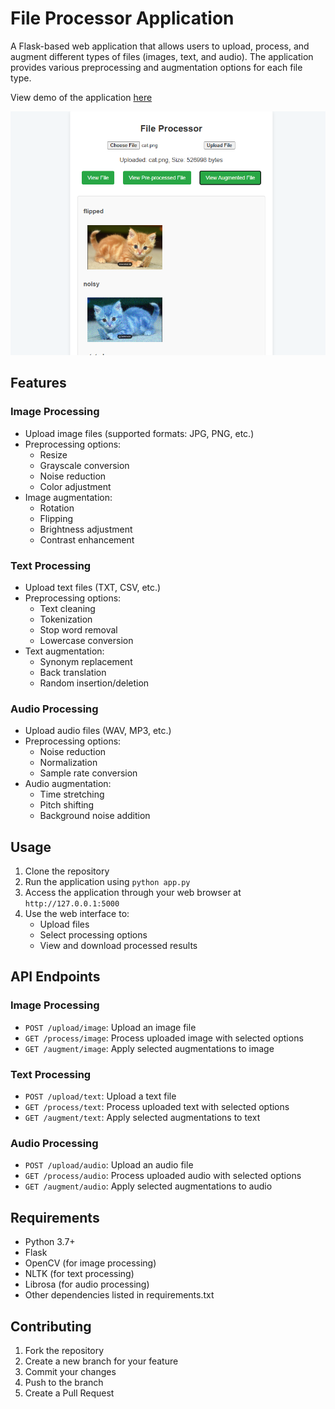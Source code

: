 # File Processor Application

A Flask-based web application that allows users to upload, process, and augment different types of files (images, text, and audio). The application provides various preprocessing and augmentation options for each file type.

View demo of the application [here](https://www.youtube.com/watch?v=j0QQ1QIGhco)

![alt text](image.png)

## Features

### Image Processing
- Upload image files (supported formats: JPG, PNG, etc.)
- Preprocessing options:
  - Resize
  - Grayscale conversion
  - Noise reduction
  - Color adjustment
- Image augmentation:
  - Rotation
  - Flipping
  - Brightness adjustment
  - Contrast enhancement

### Text Processing
- Upload text files (TXT, CSV, etc.)
- Preprocessing options:
  - Text cleaning
  - Tokenization
  - Stop word removal
  - Lowercase conversion
- Text augmentation:
  - Synonym replacement
  - Back translation
  - Random insertion/deletion

### Audio Processing
- Upload audio files (WAV, MP3, etc.)
- Preprocessing options:
  - Noise reduction
  - Normalization
  - Sample rate conversion
- Audio augmentation:
  - Time stretching
  - Pitch shifting
  - Background noise addition

## Usage

1. Clone the repository
2. Run the application using `python app.py`
3. Access the application through your web browser at `http://127.0.0.1:5000`
4. Use the web interface to:
   - Upload files
   - Select processing options
   - View and download processed results

## API Endpoints

### Image Processing
- `POST /upload/image`: Upload an image file
- `GET /process/image`: Process uploaded image with selected options
- `GET /augment/image`: Apply selected augmentations to image

### Text Processing
- `POST /upload/text`: Upload a text file
- `GET /process/text`: Process uploaded text with selected options
- `GET /augment/text`: Apply selected augmentations to text

### Audio Processing
- `POST /upload/audio`: Upload an audio file
- `GET /process/audio`: Process uploaded audio with selected options
- `GET /augment/audio`: Apply selected augmentations to audio

## Requirements

- Python 3.7+
- Flask
- OpenCV (for image processing)
- NLTK (for text processing)
- Librosa (for audio processing)
- Other dependencies listed in requirements.txt

## Contributing

1. Fork the repository
2. Create a new branch for your feature
3. Commit your changes
4. Push to the branch
5. Create a Pull Request 


